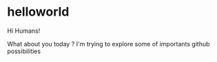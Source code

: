 # helloworld

Hi Humans!

What about you today ? I'm trying to explore some of importants github possibilities 
